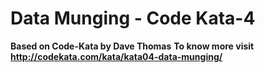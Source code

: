 # Data Munging - Code Kata-4

**Based on Code-Kata by Dave Thomas**
**To know more visit http://codekata.com/kata/kata04-data-munging/**